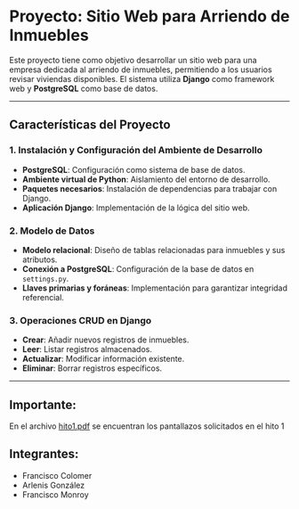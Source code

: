 # Proyecto: Sitio Web para Arriendo de Inmuebles

Este proyecto tiene como objetivo desarrollar un sitio web para una empresa dedicada al arriendo de inmuebles, permitiendo a los usuarios revisar viviendas disponibles. El sistema utiliza **Django** como framework web y **PostgreSQL** como base de datos.

---

## Características del Proyecto

### 1. Instalación y Configuración del Ambiente de Desarrollo

- **PostgreSQL**: Configuración como sistema de base de datos.
- **Ambiente virtual de Python**: Aislamiento del entorno de desarrollo.
- **Paquetes necesarios**: Instalación de dependencias para trabajar con Django.
- **Aplicación Django**: Implementación de la lógica del sitio web.

### 2. Modelo de Datos

- **Modelo relacional**: Diseño de tablas relacionadas para inmuebles y sus atributos.
- **Conexión a PostgreSQL**: Configuración de la base de datos en `settings.py`.
- **Llaves primarias y foráneas**: Implementación para garantizar integridad referencial.

### 3. Operaciones CRUD en Django

- **Crear**: Añadir nuevos registros de inmuebles.
- **Leer**: Listar registros almacenados.
- **Actualizar**: Modificar información existente.
- **Eliminar**: Borrar registros específicos.

---

## Importante:

En el archivo [hito1.pdf](hito1.pdf) se encuentran los pantallazos solicitados en el hito 1

## Integrantes:

- Francisco Colomer
- Arlenis González
- Francisco Monroy
